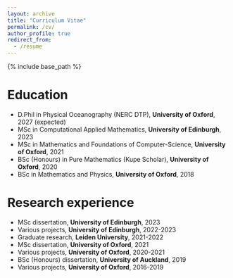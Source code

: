 ```yaml
---
layout: archive
title: "Curriculum Vitae"
permalink: /cv/
author_profile: true
redirect_from:
  - /resume
---
```


{% include base_path %}

Education
======
* D.Phil in Physical Oceanography (NERC DTP), **University of Oxford**, 2027 (expected)
* MSc in Computational Applied Mathematics, **University of Edinburgh**, 2023
* MSc in Mathematics and Foundations of Computer-Science, **University of Oxford**, 2021
* BSc (Honours) in Pure Mathematics (Kupe Scholar), **University of Oxford**, 2020
* BSc in Mathematics and Physics, **University of Oxford**, 2018

Research experience
======
* MSc dissertation, **University of Edinburgh**, 2023
* Various projects, **University of Edinburgh**, 2022-2023
* Graduate research, **Leiden University**, 2021-2022
* MSc dissertation, **University of Oxford**, 2021
* Various projects, **University of Oxford**, 2020-2021
* BSc (Honours) dissertation, **University of Auckland**, 2019
* Various projects, **University of Oxford**, 2016-2019



<!-- Skills
======
* Skill 1
* Skill 2
  * Sub-skill 2.1
  * Sub-skill 2.2
  * Sub-skill 2.3
* Skill 3 

Publications
======
  <ul>{% for post in site.publications reversed %}
    {% include archive-single-cv.html %}
  {% endfor %}</ul>
  
Talks
======
  <ul>{% for post in site.talks reversed %}
    {% include archive-single-talk-cv.html  %}
  {% endfor %}</ul>
  
Teaching
======
  <ul>{% for post in site.teaching reversed %}
    {% include archive-single-cv.html %}
  {% endfor %}</ul>
  
Service and leadership
======
* Currently signed in to 43 different slack teams -->
